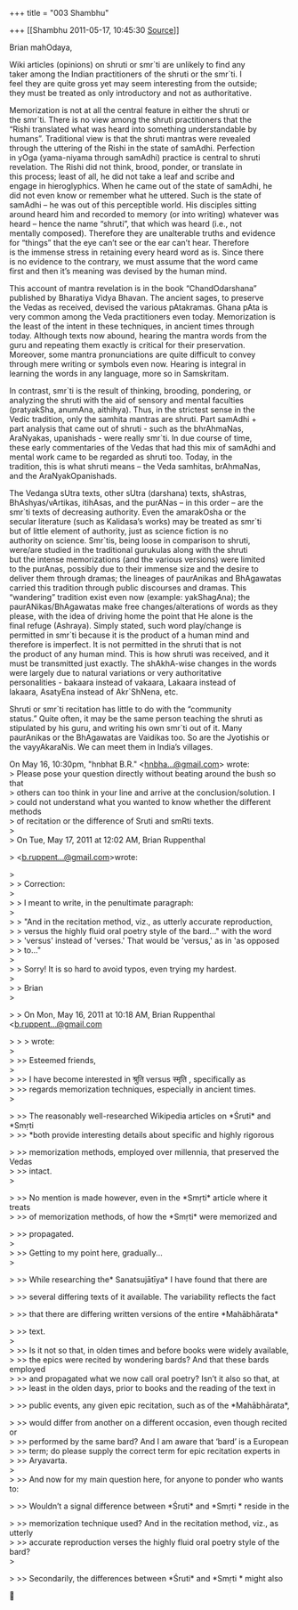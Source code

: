 +++
title = "003 Shambhu"

+++
[[Shambhu	2011-05-17, 10:45:30 [Source](https://groups.google.com/g/samskrita/c/dGP1MFRZYJI)]]



Brian mahOdaya,  
  
Wiki articles (opinions) on shruti or smr\`ti are unlikely to find any  
taker among the Indian practitioners of the shruti or the smr\`ti. I  
feel they are quite gross yet may seem interesting from the outside;  
they must be treated as only introductory and not as authoritative.  
  
Memorization is not at all the central feature in either the shruti or  
the smr\`ti. There is no view among the shruti practitioners that the  
“Rishi translated what was heard into something understandable by  
humans”. Traditional view is that the shruti mantras were revealed  
through the uttering of the Rishi in the state of samAdhi. Perfection  
in yOga (yama-niyama through samAdhi) practice is central to shruti  
revelation. The Rishi did not think, brood, ponder, or translate in  
this process; least of all, he did not take a leaf and scribe and  
engage in hieroglyphics. When he came out of the state of samAdhi, he  
did not even know or remember what he uttered. Such is the state of  
samAdhi – he was out of this perceptible world. His disciples sitting  
around heard him and recorded to memory (or into writing) whatever was  
heard – hence the name “shruti”, that which was heard (i.e., not  
mentally composed). Therefore they are unalterable truths and evidence  
for “things” that the eye can’t see or the ear can’t hear. Therefore  
is the immense stress in retaining every heard word as is. Since there  
is no evidence to the contrary, we must assume that the word came  
first and then it’s meaning was devised by the human mind.  
  
This account of mantra revelation is in the book “ChandOdarshana”  
published by Bharatiya Vidya Bhavan. The ancient sages, to preserve  
the Vedas as received, devised the various pAtakramas. Ghana pAta is  
very common among the Veda practitioners even today. Memorization is  
the least of the intent in these techniques, in ancient times through  
today. Although texts now abound, hearing the mantra words from the  
guru and repeating them exactly is critical for their preservation.  
Moreover, some mantra pronunciations are quite difficult to convey  
through mere writing or symbols even now. Hearing is integral in  
learning the words in any language, more so in Samskritam.  
  
In contrast, smr\`ti is the result of thinking, brooding, pondering, or  
analyzing the shruti with the aid of sensory and mental faculties  
(pratyakSha, anumAna, aithihya). Thus, in the strictest sense in the  
Vedic tradition, only the samhita mantras are shruti. Part samAdhi +  
part analysis that came out of shruti - such as the bhrAhmaNas,  
AraNyakas, upanishads - were really smr\`ti. In due course of time,  
these early commentaries of the Vedas that had this mix of samAdhi and  
mental work came to be regarded as shruti too. Today, in the  
tradition, this is what shruti means – the Veda samhitas, brAhmaNas,  
and the AraNyakOpanishads.  
  
The Vedanga sUtra texts, other sUtra (darshana) texts, shAstras,  
BhAshyas/vArtikas, itihAsas, and the purANas – in this order – are the  
smr\`ti texts of decreasing authority. Even the amarakOsha or the  
secular literature (such as Kalidasa’s works) may be treated as smr\`ti  
but of little element of authority, just as science fiction is no  
authority on science. Smr\`tis, being loose in comparison to shruti,  
were/are studied in the traditional gurukulas along with the shruti  
but the intense memorizations (and the various versions) were limited  
to the purAnas, possibly due to their immense size and the desire to  
deliver them through dramas; the lineages of paurAnikas and BhAgawatas  
carried this tradition through public discourses and dramas. This  
“wandering” tradition exist even now (example: yakShagAna); the  
paurANikas/BhAgawatas make free changes/alterations of words as they  
please, with the idea of driving home the point that He alone is the  
final refuge (Ashraya). Simply stated, such word play/change is  
permitted in smr\`ti because it is the product of a human mind and  
therefore is imperfect. It is not permitted in the shruti that is not  
the product of any human mind. This is how shruti was received, and it  
must be transmitted just exactly. The shAkhA-wise changes in the words  
were largely due to natural variations or very authoritative  
personalities - bakaara instead of vakaara, Lakaara instead of  
lakaara, AsatyEna instead of Akr\`ShNena, etc.  
  
Shruti or smr\`ti recitation has little to do with the “community  
status.” Quite often, it may be the same person teaching the shruti as  
stipulated by his guru, and writing his own smr\`ti out of it. Many  
paurAnikas or the BhAgawatas are Vaidikas too. So are the Jyotishis or  
the vayyAkaraNis. We can meet them in India’s villages.  

  
On May 16, 10:30pm, "hnbhat B.R." \<[hnbha...@gmail.com]()\> wrote:  
\> Please pose your question directly without beating around the bush so that  
\> others can too think in your line and arrive at the conclusion/solution. I  
\> could not understand what you wanted to know whether the different methods  
\> of recitation or the difference of Sruti and smRti texts.  
\>  
\> On Tue, May 17, 2011 at 12:02 AM, Brian Ruppenthal  

\> \<[b.ruppent...@gmail.com]()\>wrote:  

\>  
\> \> Correction:  
\>  
\> \> I meant to write, in the penultimate paragraph:  
\>  
\> \> "And in the recitation method, viz., as utterly accurate reproduction,  
\> \> versus the highly fluid oral poetry style of the bard..." with the word  
\> \> 'versus' instead of 'verses.' That would be 'versus,' as in 'as opposed  
\> \> to..."  
\>  
\> \> Sorry! It is so hard to avoid typos, even trying my hardest.  
\>  
\> \> Brian  
\>  

\> \> On Mon, May 16, 2011 at 10:18 AM, Brian Ruppenthal \<[b.ruppent...@gmail.com]()  

\> \> \> wrote:  
\>  
\> \>\> Esteemed friends,  
\>  
\> \>\> I have become interested in श्रुति versus स्मृति , specifically as  
\> \>\> regards memorization techniques, especially in ancient times.  
\>  

\> \>\> The reasonably well-researched Wikipedia articles on \*Śruti\*
and \*Smṛti  
\> \>\> \*both provide interesting details about specific and highly rigorous  

\> \>\> memorization methods, employed over millennia, that preserved the Vedas  
\> \>\> intact.  
\>  

\> \>\> No mention is made however, even in the \*Smṛti\* article where it treats  
\> \>\> of memorization methods, of how the \*Smṛti\* were memorized and  

\> \>\> propagated.  
\>  
\> \>\> Getting to my point here, gradually...  
\>  

\> \>\> While researching the\* Sanatsujātīya\* I have found that there are  

\> \>\> several differing texts of it available. The variability reflects the fact  

\> \>\> that there are differing written versions of the entire \*Mahābhārata\*  

\> \>\> text.  
\>  
\> \>\> Is it not so that, in olden times and before books were widely available,  
\> \>\> the epics were recited by wondering bards? And that these bards employed  
\> \>\> and propagated what we now call oral poetry? Isn’t it also so that, at  
\> \>\> least in the olden days, prior to books and the reading of the text in  

\> \>\> public events, any given epic recitation, such as of the \*Mahābhārata\*,  

\> \>\> would differ from another on a different occasion, even though recited or  
\> \>\> performed by the same bard? And I am aware that ‘bard’ is a European  
\> \>\> term; do please supply the correct term for epic recitation experts in  
\> \>\> Aryavarta.  
\>  
\> \>\> And now for my main question here, for anyone to ponder who wants to:  

\> \>\> Wouldn’t a signal difference between \*Śruti\* and \*Smṛti \* reside in the  

\> \>\> memorization technique used? And in the recitation method, viz., as utterly  
\> \>\> accurate reproduction verses the highly fluid oral poetry style of the bard?  
\>  

\> \>\> Secondarily, the differences between \*Śruti\* and \*Smṛti \* might also  



